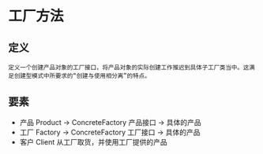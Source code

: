 # 工厂方法

## 定义
    
    定义一个创建产品对象的工厂接口，将产品对象的实际创建工作推迟到具体子工厂类当中。这满足创建型模式中所要求的“创建与使用相分离”的特点。
    
## 要素

+ 产品 Product -> ConcreteFactory
    产品接口 -> 具体的产品
+ 工厂 Factory -> ConcreteFactory
    工厂接口 -> 具体的产品
+ 客户 Client
    从工厂取货，并使用工厂提供的产品